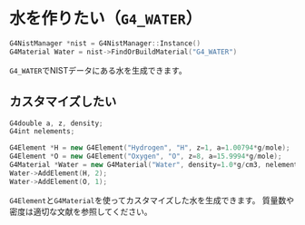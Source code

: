 # 水を作りたい（``G4_WATER``）

```cpp
G4NistManager *nist = G4NistManager::Instance()
G4Material Water = nist->FindOrBuildMaterial("G4_WATER")
```

``G4_WATER``でNISTデータにある水を生成できます。

## カスタマイズしたい

```cpp
G4double a, z, density;
G4int nelements;

G4Element *H = new G4Element("Hydrogen", "H", z=1, a=1.00794*g/mole);
G4Element *O = new G4Element("Oxygen", "O", z=8, a=15.9994*g/mole);
G4Material *Water = new G4Material("Water", density=1.0*g/cm3, nelements=2);
Water->AddElement(H, 2);
Water->AddElement(O, 1);
```

``G4Element``と``G4Material``を使ってカスタマイズした水を生成できます。
質量数や密度は適切な文献を参照してください。
